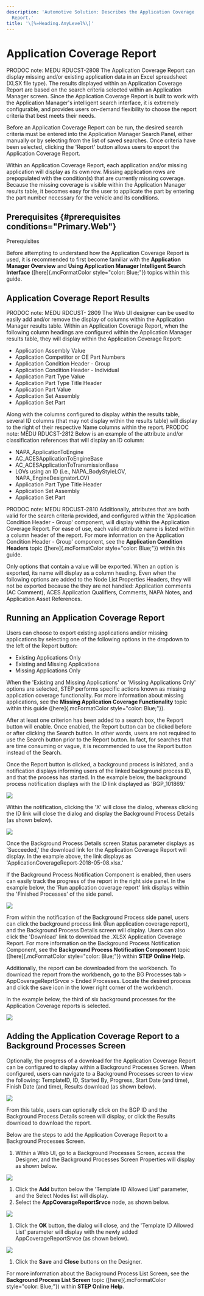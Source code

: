 ```yaml
---
description: 'Automotive Solution: Describes the Application Coverage
  Report.'
title: '\[%=Heading.AnyLevel%\]'
---
```


Application Coverage Report
===========================

PRODOC note: MEDU RDUCST-2808 The Application Coverage Report can
display missing and/or existing application data in an Excel spreadsheet
(XLSX file type). The results displayed within an Application Coverage
Report are based on the search criteria selected within an Application
Manager screen. Since the Application Coverage Report is built to work
with the Application Manager\'s intelligent search interface, it is
extremely configurable, and provides users on-demand flexibility to
choose the report criteria that best meets their needs.

Before an Application Coverage Report can be run, the desired search
criteria must be entered into the Application Manager Search Panel,
either manually or by selecting from the list of saved searches. Once
criteria have been selected, clicking the \'Report\' button allows users
to export the Application Coverage Report.

Within an Application Coverage Report, each application and/or missing
application will display as its own row. Missing application rows are
prepopulated with the condition(s) that are currently missing coverage.
Because the missing coverage is visible within the Application Manager
results table, it becomes easy for the user to applicate the part by
entering the part number necessary for the vehicle and its conditions.

Prerequisites {#prerequisites conditions="Primary.Web"}
-------------

Prerequisites

Before attempting to understand how the Application Coverage Report is
used, it is recommended to first become familiar with the **Application
Manager Overview** and **Using Application Manager Intelligent Search
Interface** ([here]{.mcFormatColor style="color: Blue;"}) topics within
this guide.

Application Coverage Report Results
-----------------------------------

PRODOC note: MEDU RDCUST- 2809 The Web UI designer can be used to easily
add and/or remove the display of columns within the Application Manager
results table. Within an Application Coverage Report, when the following
column headings are configured within the Application Manager results
table, they will display within the Application Coverage Report:

-   Application Assembly Value
-   Application Competitor or OE Part Numbers
-   Application Condition Header - Group
-   Application Condition Header - Individual
-   Application Part Type Value
-   Application Part Type Title Header
-   Application Part Value
-   Application Set Assembly
-   Application Set Part

Along with the columns configured to display within the results table,
several ID columns (that may not display within the results table) will
display to the right of their respective Name columns within the report.
PRODOC note: MEDU RDUCST-2812 Below is an example of the attribute
and/or classification references that will display an ID column:

-   NAPA\_ApplicationToEngine
-   AC\_ACESApplicationToEngineBase
-   AC\_ACESApplicationToTransmissionBase
-   LOVs using an ID (i.e., NAPA\_BodyStyleLOV,
    NAPA\_EngineDesignatorLOV)
-   Application Part Type Title Header
-   Application Set Assembly
-   Application Set Part

PRODOC note: MEDU RDCUST-2810 Additionally, attributes that are both
valid for the search criteria provided, and configured within the
\'Application Condition Header - Group\' component, will display within
the Application Coverage Report. For ease of use, each valid attribute
name is listed within a column header of the report. For more
information on the Application Condition Header - Group\' component, see
the **Application Condition Headers** topic ([here]{.mcFormatColor
style="color: Blue;"}) within this guide.

Only options that contain a value will be exported. When an option is
exported, its name will display as a column heading. Even when the
following options are added to the Node List Properties Headers, they
will not be exported because the they are not handled: Application
comments (AC Comment), ACES Application Qualifiers, Comments, NAPA
Notes, and Application Asset References.

Running an Application Coverage Report
--------------------------------------

Users can choose to export existing applications and/or missing
applications by selecting one of the following options in the dropdown
to the left of the Report button:

-   Existing Applications Only
-   Existing and Missing Applications
-   Missing Applications Only

When the \'Existing and Missing Applications\' or \'Missing Applications
Only\' options are selected, STEP performs specific actions known as
missing application coverage functionality. For more information about
missing applications, see the **Missing Application Coverage
Functionality** topic within this guide ([here]{.mcFormatColor
style="color: Blue;"}).

After at least one criterion has been added to a search box, the Report
button will enable. Once enabled, the Report button can be clicked
before or after clicking the Search button. In other words, users are
not required to use the Search button prior to the Report button. In
fact, for searches that are time consuming or vague, it is recommended
to use the Report button instead of the Search.

Once the Report button is clicked, a background process is initiated,
and a notification displays informing users of the linked background
process ID, and that the process has started. In the example below, the
background process notification displays with the ID link displayed as
\'BGP\_101869.\'

![](../../Resources/Images/AppMgr/BGP%20Notification.png)

Within the notification, clicking the \'X\' will close the dialog,
whereas clicking the ID link will close the dialog and display the
Background Process Details (as shown below).

![](../../Resources/Images/AppMgr/BGP%20Details%20Screen.png)

Once the Background Process Details screen Status parameter displays as
\'Succeeded,\' the download link for the Application Coverage Report
will display. In the example above, the link displays as
\'ApplicationCoverageReport-2018-05-08.xlsx.\'

If the Background Process Notification Component is enabled, then users
can easily track the progress of the report in the right side panel. In
the example below, the \'Run application coverage report\' link displays
within the \'Finished Processes\' of the side panel.

![](../../Resources/Images/AppMgr/BGP%20corner%20bar.png)

From within the notification of the Background Process side panel, users
can click the background process link (Run application coverage report),
and the Background Process Details screen will display. Users can also
click the \'Download\' link to download the .XLSX Application Coverage
Report. For more information on the Background Process Notification
Component, see the **Background Process Notification Component** topic
([here]{.mcFormatColor style="color: Blue;"}) within **STEP Online
Help**.

Additionally, the report can be downloaded from the workbench. To
download the report from the workbench, go to the BG Processes tab \>
AppCoverageReprtSrvce \> Ended Processes. Locate the desired process and
click the save icon in the lower right corner of the workbench.

In the example below, the third of six background processes for the
Application Coverage reports is selected.

![](../../Resources/Images/AppMgr/Missing%20Applications/ReportLocation.png)

Adding the Application Coverage Report to a Background Processes Screen
-----------------------------------------------------------------------

Optionally, the progress of a download for the Application Coverage
Report can be configured to display within a Background Processes
Screen. When configured, users can navigate to a Background Processes
screen to view the following: TemplateID, ID, Started By, Progress,
Start Date (and time), Finish Date (and time), Results download (as
shown below).

![](../../Resources/Images/AppMgr/Missing%20Applications/BGPScreen%20List.png)

From this table, users can optionally click on the BGP ID and the
Background Process Details screen will display, or click the Results
download to download the report.

Below are the steps to add the Application Coverage Report to a
Background Processes Screen.

1.  Within a Web UI, go to a Background Processes Screen, access the
    Designer, and the Background Processes Screen Properties will
    display as shown below.

![](../../Resources/Images/AppMgr/Missing%20Applications/Properties.png)

1.  Click the **Add** button below the \'Template ID Allowed List\'
    parameter, and the Select Nodes list will display.
2.  Select the **AppCoverageReportSrvce** node, as shown below.

![](../../Resources/Images/AppMgr/Missing%20Applications/SelectNode.png)

1.  Click the **OK** button, the dialog will close, and the \'Template
    ID Allowed List\' parameter will display with the newly added
    AppCoverageReportSrvce (as shown below).

![](../../Resources/Images/AppMgr/Missing%20Applications/ReportSrvc.png)

1.  Click the **Save** and **Close** buttons on the Designer.

For more information about the Background Process List Screen, see the
**Background Process List Screen** topic ([here]{.mcFormatColor
style="color: Blue;"}) within **STEP Online Help**.
